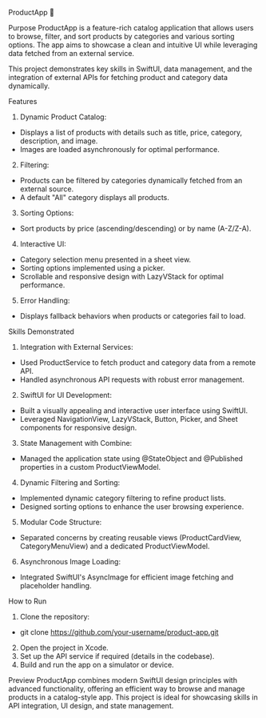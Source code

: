 ProductApp 🛒

Purpose
ProductApp is a feature-rich catalog application that allows users to browse, filter, and sort products by categories and various sorting options. The app aims to showcase a clean and intuitive UI while leveraging data fetched from an external service.

This project demonstrates key skills in SwiftUI, data management, and the integration of external APIs for fetching product and category data dynamically.

Features
1. Dynamic Product Catalog:
- Displays a list of products with details such as title, price, category, description, and image.
- Images are loaded asynchronously for optimal performance.
2. Filtering:
- Products can be filtered by categories dynamically fetched from an external source.
- A default "All" category displays all products.
3. Sorting Options:
- Sort products by price (ascending/descending) or by name (A-Z/Z-A).
4. Interactive UI:
- Category selection menu presented in a sheet view.
- Sorting options implemented using a picker.
- Scrollable and responsive design with LazyVStack for optimal performance.
5. Error Handling:
- Displays fallback behaviors when products or categories fail to load.


Skills Demonstrated
1. Integration with External Services:
- Used ProductService to fetch product and category data from a remote API.
- Handled asynchronous API requests with robust error management.
2. SwiftUI for UI Development:
- Built a visually appealing and interactive user interface using SwiftUI.
- Leveraged NavigationView, LazyVStack, Button, Picker, and Sheet components for responsive design.
3. State Management with Combine:
- Managed the application state using @StateObject and @Published properties in a custom ProductViewModel.
4. Dynamic Filtering and Sorting:
- Implemented dynamic category filtering to refine product lists.
- Designed sorting options to enhance the user browsing experience.
5. Modular Code Structure:
- Separated concerns by creating reusable views (ProductCardView, CategoryMenuView) and a dedicated ProductViewModel.
6. Asynchronous Image Loading:
- Integrated SwiftUI's AsyncImage for efficient image fetching and placeholder handling.


How to Run
1. Clone the repository:
- git clone https://github.com/your-username/product-app.git
2. Open the project in Xcode.
3. Set up the API service if required (details in the codebase).
4. Build and run the app on a simulator or device.

  
Preview
ProductApp combines modern SwiftUI design principles with advanced functionality, offering an efficient way to browse and manage products in a catalog-style app. This project is ideal for showcasing skills in API integration, UI design, and state management.

